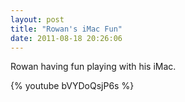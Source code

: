 ```yaml
---
layout: post
title: "Rowan's iMac Fun"
date: 2011-08-18 20:26:06
---
```

Rowan having fun playing with his iMac.

{% youtube bVYDoQsjP6s %}
